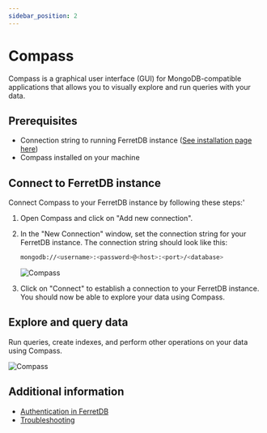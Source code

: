 ```yaml
---
sidebar_position: 2
---
```


# Compass

Compass is a graphical user interface (GUI) for MongoDB-compatible applications that allows you to visually explore and run queries with your data.

## Prerequisites

- Connection string to running FerretDB instance ([See installation page here](../../installation/ferretdb/docker.md))
- Compass installed on your machine

## Connect to FerretDB instance

Connect Compass to your FerretDB instance by following these steps:'

1. Open Compass and click on "Add new connection".
2. In the "New Connection" window, set the connection string for your FerretDB instance.
   The connection string should look like this:

   ```sh
   mongodb://<username>:<password>@<host>:<port>/<database>
   ```

   ![Compass](/img/docs/compass-connection.png)

3. Click on "Connect" to establish a connection to your FerretDB instance.
   You should now be able to explore your data using Compass.

## Explore and query data

Run queries, create indexes, and perform other operations on your data using Compass.

![Compass](/img/docs/explore-compass-data.png)

## Additional information

- [Authentication in FerretDB](../../security/authentication.md)
- [Troubleshooting](../../troubleshooting/overview.md)
